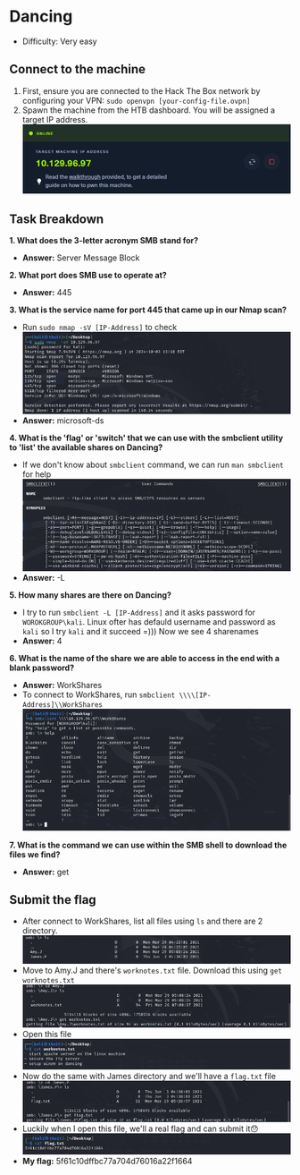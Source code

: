 # Dancing
- Difficulty: Very easy

## Connect to the machine
1. First, ensure you are connected to the Hack The Box network by configuring your VPN: `sudo openvpn [your-config-file.ovpn]`
2. Spawn the machine from the HTB dashboard. You will be assigned a target IP address.
![ip-address](img/ip-address.png)

## Task Breakdown
**1. What does the 3-letter acronym SMB stand for?**
- **Answer:** Server Message Block

**2. What port does SMB use to operate at?**
- **Answer:** 445

**3. What is the service name for port 445 that came up in our Nmap scan?**
- Run `sudo nmap -sV [IP-Address]` to check
![nmap](img/nmap.png)
- **Answer:** microsoft-ds

**4. What is the 'flag' or 'switch' that we can use with the smbclient utility to 'list' the available shares on Dancing?**
- If we don't know about `smbclient` command, we can  run `man smbclient` for help 
![help](img/help.png)
- **Answer:** -L

**5. How many shares are there on Dancing?**
- I try to run `smbclient -L [IP-Address]` and it asks password for `WOROKGROUP\kali`. Linux ofter has defauld username and password as `kali` so I try `kali` and it succeed =))) Now we see 4 sharenames
- **Answer:** 4

**6. What is the name of the share we are able to access in the end with a blank password?**
- **Answer:** WorkShares
- To connect to WorkShares, run `smbclient \\\\[IP-Address]\\WorkShares`
![connect](img/connect.png)

**7. What is the command we can use within the SMB shell to download the files we find?**
- **Answer:** get

## Submit the flag
- After connect to WorkShares, list all files using `ls` and there are 2 directory.
![WS-ls](img/WS-ls.png)
- Move to Amy.J and there's `worknotes.txt` file. Download this using `get worknotes.txt`
![Amy](img/Amy.png)
- Open this file 
![worknotes](img/worknotes.png)
- Now do the same with James directory and we'll have a `flag.txt` file
![James](img/James.png)
- Luckily when I open this file, we'll a real flag and can submit it😯
![flag](img/flag.png)
- **My flag:** 5f61c10dffbc77a704d76016a22f1664

